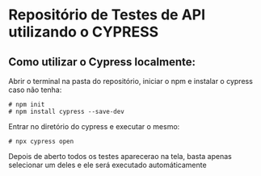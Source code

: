 # Repositório de Testes de API utilizando o CYPRESS

## Como utilizar o Cypress localmente:

Abrir o terminal na pasta do repositório, iniciar o npm e instalar o cypress caso não tenha:
    
    # npm init
    # npm install cypress --save-dev

Entrar no diretório do cypress e executar o mesmo:

    # npx cypress open

Depois de aberto todos os testes aparecerao na tela, basta apenas selecionar um deles e ele será executado automáticamente
